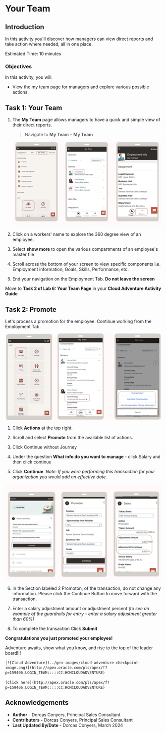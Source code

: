 # Your Team 

## Introduction

In this activity you'll discover how managers can view direct reports and take action where needed, all in one place. 

Estimated Time: 10 minutes


### Objectives


In this activity, you will:
* View the my team page for managers and explore various possible actions. 



## Task 1: Your Team 


1. The **My Team** page allows managers to have a quick and simple view of their direct reports. 


    > Navigate to **My Team** – **My Team**


    ![My Team](images\myteampage.png)

2. Click on a workers' name to explore the 360 degree view of an employee.

3. Select **show more** to open the various compartments of an employee's master file

4. Scroll across the bottom of your screen to view specific components i.e. Employment information, Goals, Skills, Performance, etc. 

5. End your navigation on the Employment Tab. **Do not leave the screen**

Move to **Task 2 of Lab 6: Your Team Page** in your **Cloud Adventure Activity Guide**


## Task 2: Promote 
Let's process a promotion for the employee. Continue working from the Employment Tab.


![Compensation](images\myteamcompensationpage.png)

1. Click **Actions** at the top right.

2. Scroll and select **Promote** from the available list of actions. 

3. Click Continue without Journey

4. Under the question **What info do you want to manage** - click Salary and then click continue

5. Click **Continue**. *Note: If you were performing this transaction for your organization you would add an effective date.*


![Compensation](images\myteamcompensationpage2.png)


6. In the Section labeled 2 Promoton, of the transaction, do not change any information.  Please click the Continue Button to move forward with the transaction.  

7. Enter a salary adjustment amount or adjustment percent *(to see an example of the guardrails for entry - enter a salary adjustment greater than 60%)*

8. To complete the transaction Click **Submit**

**Congratulations you just promoted your employee!**

 


Adventure awaits, show what you know, and rise to the top of the leader board!!!

    [![Cloud Adventure](../gen-images/cloud-adventure-checkpoint-image.png)](http://apex.oracle.com/pls/apex/f?p=159406:LOGIN_TEAM:::::CC:HCMCLOUDADVENTURE)

    [Click here](http://apex.oracle.com/pls/apex/f?p=159406:LOGIN_TEAM:::::CC:HCMCLOUDADVENTURE) 



## Acknowledgements
* **Author** - Dorcas Conyers, Principal Sales Consultant
* **Contributors** -  Dorcas Conyers, Principal Sales Consultant
* **Last Updated By/Date** - Dorcas Conyers, March 2024